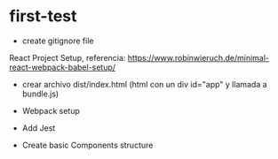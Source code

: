 # first-test
- create gitignore file

React Project Setup, referencia: https://www.robinwieruch.de/minimal-react-webpack-babel-setup/
- crear archivo dist/index.html (html con un div id="app" y llamada a bundle.js)

- Webpack setup
- Add Jest
- Create basic Components structure

